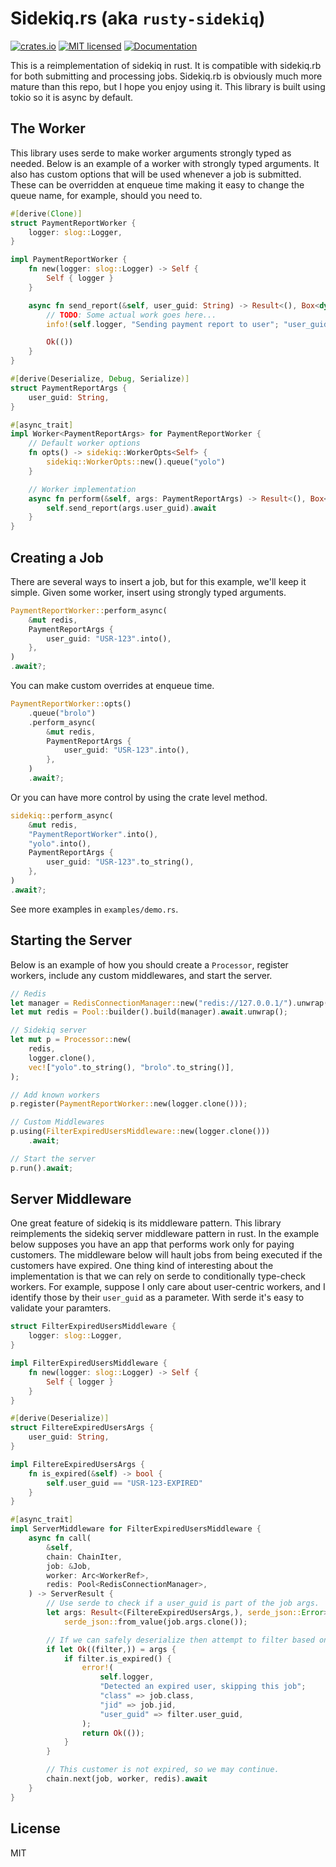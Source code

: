 Sidekiq.rs (aka `rusty-sidekiq`)
================================

[![crates.io](https://img.shields.io/crates/v/rusty-sidekiq.svg)](https://crates.io/crates/rusty-sidekiq/)
[![MIT licensed](https://img.shields.io/badge/license-MIT-blue.svg)](./LICENSE.md)
[![Documentation](https://docs.rs/rusty-sidekiq/badge.svg)](https://docs.rs/rusty-sidekiq/)

This is a reimplementation of sidekiq in rust. It is compatible with sidekiq.rb for both submitting and processing jobs.
Sidekiq.rb is obviously much more mature than this repo, but I hope you enjoy using it. This library is built using tokio
so it is async by default.


## The Worker

This library uses serde to make worker arguments strongly typed as needed. Below is an example of a worker with strongly
typed arguments. It also has custom options that will be used whenever a job is submitted. These can be overridden at 
enqueue time making it easy to change the queue name, for example, should you need to.

```rust
#[derive(Clone)]
struct PaymentReportWorker {
    logger: slog::Logger,
}

impl PaymentReportWorker {
    fn new(logger: slog::Logger) -> Self {
        Self { logger }
    }

    async fn send_report(&self, user_guid: String) -> Result<(), Box<dyn std::error::Error>> {
        // TODO: Some actual work goes here...
        info!(self.logger, "Sending payment report to user"; "user_guid" => user_guid);

        Ok(())
    }
}

#[derive(Deserialize, Debug, Serialize)]
struct PaymentReportArgs {
    user_guid: String,
}

#[async_trait]
impl Worker<PaymentReportArgs> for PaymentReportWorker {
    // Default worker options
    fn opts() -> sidekiq::WorkerOpts<Self> {
        sidekiq::WorkerOpts::new().queue("yolo")
    }

    // Worker implementation
    async fn perform(&self, args: PaymentReportArgs) -> Result<(), Box<dyn std::error::Error>> {
        self.send_report(args.user_guid).await
    }
}
```

## Creating a Job

There are several ways to insert a job, but for this example, we'll keep it simple. Given some worker, insert using strongly
typed arguments.

```rust
PaymentReportWorker::perform_async(
    &mut redis,
    PaymentReportArgs {
        user_guid: "USR-123".into(),
    },
)
.await?;
```

You can make custom overrides at enqueue time.

```rust
PaymentReportWorker::opts()
    .queue("brolo")
    .perform_async(
        &mut redis,
        PaymentReportArgs {
            user_guid: "USR-123".into(),
        },
    )
    .await?;
```

Or you can have more control by using the crate level method.

```rust
sidekiq::perform_async(
    &mut redis,
    "PaymentReportWorker".into(),
    "yolo".into(),
    PaymentReportArgs {
        user_guid: "USR-123".to_string(),
    },
)
.await?;
```

See more examples in `examples/demo.rs`.

## Starting the Server

Below is an example of how you should create a `Processor`, register workers, include any
custom middlewares, and start the server.

```rust
// Redis
let manager = RedisConnectionManager::new("redis://127.0.0.1/").unwrap();
let mut redis = Pool::builder().build(manager).await.unwrap();

// Sidekiq server
let mut p = Processor::new(
    redis,
    logger.clone(),
    vec!["yolo".to_string(), "brolo".to_string()],
);

// Add known workers
p.register(PaymentReportWorker::new(logger.clone()));

// Custom Middlewares
p.using(FilterExpiredUsersMiddleware::new(logger.clone()))
    .await;

// Start the server
p.run().await;
```

## Server Middleware

One great feature of sidekiq is its middleware pattern. This library reimplements the
sidekiq server middleware pattern in rust. In the example below supposes you have an
app that performs work only for paying customers. The middleware below will hault jobs
from being executed if the customers have expired. One thing kind of interesting about
the implementation is that we can rely on serde to conditionally type-check workers.
For example, suppose I only care about user-centric workers, and I identify those by their
`user_guid` as a parameter. With serde it's easy to validate your paramters.

```rust
struct FilterExpiredUsersMiddleware {
    logger: slog::Logger,
}

impl FilterExpiredUsersMiddleware {
    fn new(logger: slog::Logger) -> Self {
        Self { logger }
    }
}

#[derive(Deserialize)]
struct FiltereExpiredUsersArgs {
    user_guid: String,
}

impl FiltereExpiredUsersArgs {
    fn is_expired(&self) -> bool {
        self.user_guid == "USR-123-EXPIRED"
    }
}

#[async_trait]
impl ServerMiddleware for FilterExpiredUsersMiddleware {
    async fn call(
        &self,
        chain: ChainIter,
        job: &Job,
        worker: Arc<WorkerRef>,
        redis: Pool<RedisConnectionManager>,
    ) -> ServerResult {
        // Use serde to check if a user_guid is part of the job args.
        let args: Result<(FiltereExpiredUsersArgs,), serde_json::Error> =
            serde_json::from_value(job.args.clone());

        // If we can safely deserialize then attempt to filter based on user guid.
        if let Ok((filter,)) = args {
            if filter.is_expired() {
                error!(
                    self.logger,
                    "Detected an expired user, skipping this job";
                    "class" => job.class,
                    "jid" => job.jid,
                    "user_guid" => filter.user_guid,
                );
                return Ok(());
            }
        }

        // This customer is not expired, so we may continue.
        chain.next(job, worker, redis).await
    }
}
```

## License

MIT
